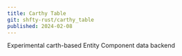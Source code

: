 ```yaml
---
title: Carthy Table
git: shfty-rust/carthy_table
published: 2024-02-08
---
```


Experimental carth-based Entity Component data backend

